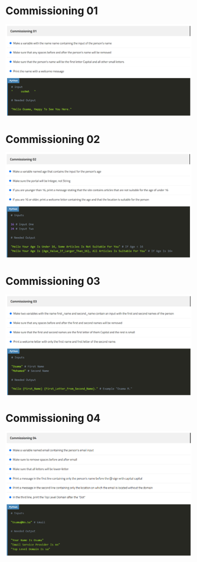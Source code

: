 # Commissioning 01
![Commissioning 01](https://github.com/GeorgeHanyMilad/ElZero-Tasks-With-Python/blob/master/User%20Input%20And%20Practice/Images/Commissioning%2001.png?raw=true)
<br>

# Commissioning 02
![Commissioning 02](https://github.com/GeorgeHanyMilad/ElZero-Tasks-With-Python/blob/master/User%20Input%20And%20Practice/Images/Commissioning%2002.png?raw=true)
<br>

# Commissioning 03
![Commissioning 03](https://github.com/GeorgeHanyMilad/ElZero-Tasks-With-Python/blob/master/User%20Input%20And%20Practice/Images/Commissioning%2003.png?raw=true)
<br>

# Commissioning 04
![Commissioning 04](https://github.com/GeorgeHanyMilad/ElZero-Tasks-With-Python/blob/master/User%20Input%20And%20Practice/Images/Commissioning%2004.png?raw=true)
<br>